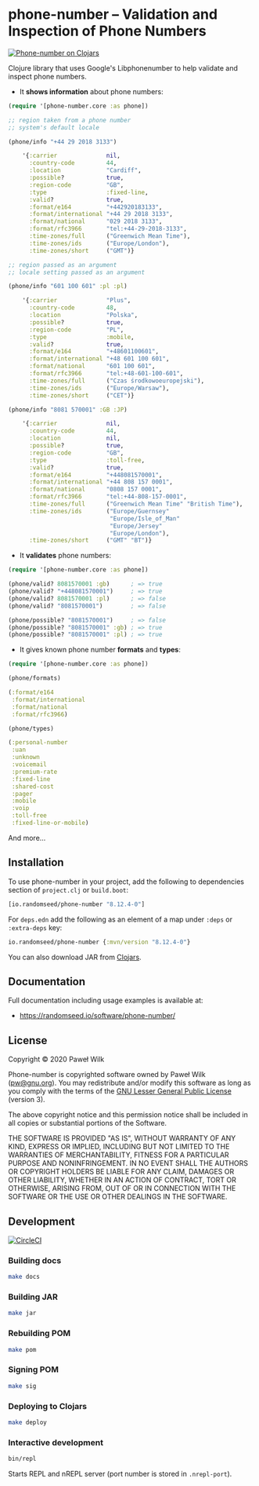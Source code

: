 # phone-number – Validation and Inspection of Phone Numbers

[![Phone-number on Clojars](https://img.shields.io/clojars/v/io.randomseed/phone-number.svg)](https://clojars.org/io.randomseed/phone-number)

Clojure library that uses Google's Libphonenumber to help validate and inspect phone numbers.

* It **shows information** about phone numbers:

```clojure
(require '[phone-number.core :as phone])

;; region taken from a phone number
;; system's default locale

(phone/info "+44 29 2018 3133")

    '{:carrier              nil,
      :country-code         44,
      :location             "Cardiff",
      :possible?            true,
      :region-code          "GB",
      :type                 :fixed-line,
      :valid?               true,
      :format/e164          "+442920183133",
      :format/international "+44 29 2018 3133",
      :format/national      "029 2018 3133",
      :format/rfc3966       "tel:+44-29-2018-3133",
      :time-zones/full      ("Greenwich Mean Time"),
      :time-zones/ids       ("Europe/London"),
      :time-zones/short     ("GMT")}

;; region passed as an argument
;; locale setting passed as an argument

(phone/info "601 100 601" :pl :pl)

    '{:carrier              "Plus",
      :country-code         48,
      :location             "Polska",
      :possible?            true,
      :region-code          "PL",
      :type                 :mobile,
      :valid?               true,
      :format/e164          "+48601100601",
      :format/international "+48 601 100 601",
      :format/national      "601 100 601",
      :format/rfc3966       "tel:+48-601-100-601",
      :time-zones/full      ("Czas środkowoeuropejski"),
      :time-zones/ids       ("Europe/Warsaw"),
      :time-zones/short     ("CET")}

(phone/info "8081 570001" :GB :JP)

    '{:carrier              nil,
      :country-code         44,
      :location             nil,
      :possible?            true,
      :region-code          "GB",
      :type                 :toll-free,
      :valid?               true,
      :format/e164          "+448081570001",
      :format/international "+44 808 157 0001",
      :format/national      "0808 157 0001",
      :format/rfc3966       "tel:+44-808-157-0001",
      :time-zones/full      ("Greenwich Mean Time" "British Time"),
      :time-zones/ids       ("Europe/Guernsey"
                             "Europe/Isle_of_Man"
                             "Europe/Jersey"
                             "Europe/London"),
      :time-zones/short     ("GMT" "BT")}
```

* It **validates** phone numbers:

```clojure
(require '[phone-number.core :as phone])

(phone/valid? 8081570001 :gb)      ; => true
(phone/valid? "+448081570001")     ; => true
(phone/valid? 8081570001 :pl)      ; => false
(phone/valid? "8081570001")        ; => false

(phone/possible? "8081570001")     ; => false
(phone/possible? "8081570001" :gb) ; => true
(phone/possible? "8081570001" :pl) ; => true
```

* It gives known phone number **formats** and **types**:

```clojure
(require '[phone-number.core :as phone])

(phone/formats)

(:format/e164
 :format/international
 :format/national
 :format/rfc3966)

(phone/types)

(:personal-number
 :uan
 :unknown
 :voicemail
 :premium-rate
 :fixed-line
 :shared-cost
 :pager
 :mobile
 :voip
 :toll-free
 :fixed-line-or-mobile)
```

And more…

## Installation

To use phone-number in your project, add the following to dependencies section of
`project.clj` or `build.boot`:

```clojure
[io.randomseed/phone-number "8.12.4-0"]
```

For `deps.edn` add the following as an element of a map under `:deps` or
`:extra-deps` key:

```clojure
io.randomseed/phone-number {:mvn/version "8.12.4-0"}
```

You can also download JAR from [Clojars](https://clojars.org/io.randomseed/phone-number).

## Documentation

Full documentation including usage examples is available at:

* https://randomseed.io/software/phone-number/

## License

Copyright © 2020 Paweł Wilk

Phone-number is copyrighted software owned by Paweł Wilk (pw@gnu.org). You may
redistribute and/or modify this software as long as you comply with the terms of
the [GNU Lesser General Public License][LICENSE] (version 3).

The above copyright notice and this permission notice shall be included in all
copies or substantial portions of the Software.

THE SOFTWARE IS PROVIDED "AS IS", WITHOUT WARRANTY OF ANY KIND, EXPRESS OR
IMPLIED, INCLUDING BUT NOT LIMITED TO THE WARRANTIES OF MERCHANTABILITY, FITNESS
FOR A PARTICULAR PURPOSE AND NONINFRINGEMENT. IN NO EVENT SHALL THE AUTHORS OR
COPYRIGHT HOLDERS BE LIABLE FOR ANY CLAIM, DAMAGES OR OTHER LIABILITY, WHETHER
IN AN ACTION OF CONTRACT, TORT OR OTHERWISE, ARISING FROM, OUT OF OR IN
CONNECTION WITH THE SOFTWARE OR THE USE OR OTHER DEALINGS IN THE SOFTWARE.

## Development

[![CircleCI](https://circleci.com/gh/randomseed-io/phone-number.svg?style=svg)](https://circleci.com/gh/randomseed-io/phone-number)

### Building docs

```bash
make docs
```

### Building JAR

```bash
make jar
```

### Rebuilding POM

```bash
make pom
```

### Signing POM

```bash
make sig
```

### Deploying to Clojars

```bash
make deploy
```

### Interactive development

```bash
bin/repl
```

Starts REPL and nREPL server (port number is stored in `.nrepl-port`).

[LICENSE]:    https://github.com/randomseed-io/phone-number/blob/master/LICENSE
